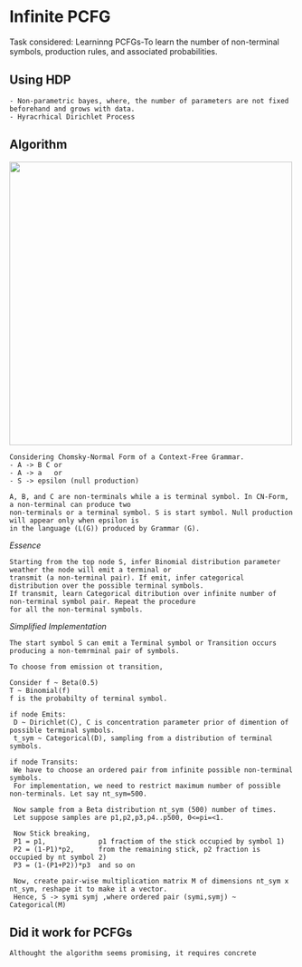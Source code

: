 # Infinite PCFG

Task considered: Learninng PCFGs-To learn the number of non-terminal symbols, production rules, and associated probabilities.

 ## Using HDP
 
 ```
- Non-parametric bayes, where, the number of parameters are not fixed beforehand and grows with data.
- Hyracrhical Dirichlet Process
```

## Algorithm
<img src="https://github.com/rishabhbhardwaj15/PPL/blob/master/hdp.png" width="500">

```
Considering Chomsky-Normal Form of a Context-Free Grammar.
- A -> B C or
- A -> a   or
- S -> epsilon (null production)

A, B, and C are non-terminals while a is terminal symbol. In CN-Form, a non-terminal can produce two 
non-terminals or a terminal symbol. S is start symbol. Null production will appear only when epsilon is 
in the language (L(G)) produced by Grammar (G).
```

*Essence*
```
Starting from the top node S, infer Binomial distribution parameter weather the node will emit a terminal or 
transmit (a non-terminal pair). If emit, infer categorical distribution over the possible terminal symbols. 
If transmit, learn Categorical ditribution over infinite number of non-terminal symbol pair. Repeat the procedure
for all the non-terminal symbols.
```

*Simplified Implementation*
```
The start symbol S can emit a Terminal symbol or Transition occurs producing a non-temrminal pair of symbols. 

To choose from emission ot transition,

Consider f ~ Beta(0.5)
T ~ Binomial(f)
f is the probabilty of terminal symbol.

if node Emits:
 D ~ Dirichlet(C), C is concentration parameter prior of dimention of possible terminal symbols.
 t_sym ~ Categorical(D), sampling from a distribution of terminal symbols.
 
if node Transits:
 We have to choose an ordered pair from infinite possible non-terminal symbols.
 For implementation, we need to restrict maximum number of possible non-terminals. Let say nt_sym=500.

 Now sample from a Beta distribution nt_sym (500) number of times.
 Let suppose samples are p1,p2,p3,p4..p500, 0<=pi=<1.

 Now Stick breaking,
 P1 = p1,             p1 fractiom of the stick occupied by symbol 1)
 P2 = (1-P1)*p2,      from the remaining stick, p2 fraction is occupied by nt symbol 2)
 P3 = (1-(P1+P2))*p3  and so on
 
 Now, create pair-wise multiplication matrix M of dimensions nt_sym x nt_sym, reshape it to make it a vector.
 Hence, S -> symi symj ,where ordered pair (symi,symj) ~ Categorical(M)
```

## Did it work for PCFGs
```
Althought the algorithm seems promising, it requires concrete 
```
